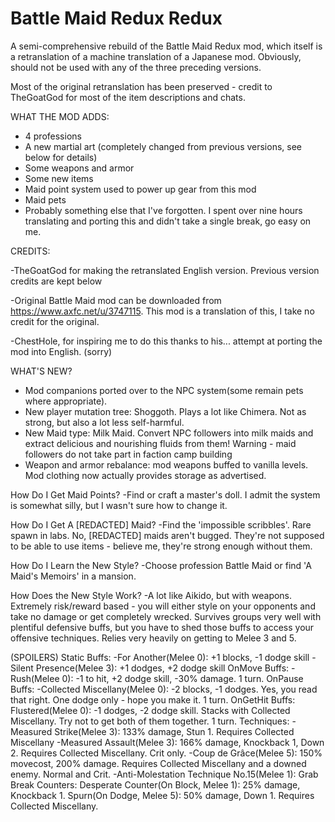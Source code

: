 # Battle Maid Redux Redux

A semi-comprehensive rebuild of the Battle Maid Redux mod, which itself is a retranslation of a machine translation of a Japanese mod.
Obviously, should not be used with any of the three preceding versions.

Most of the original retranslation has been preserved - credit to TheGoatGod for most of the item descriptions and chats.

WHAT THE MOD ADDS:
- 4 professions
- A new martial art (completely changed from previous versions, see below for details)
- Some weapons and armor
- Some new items
- Maid point system used to power up gear from this mod
- Maid pets
- Probably something else that I've forgotten.
I spent over nine hours translating and porting this and didn't take a single break, go easy on me.

CREDITS:

-TheGoatGod for making the retranslated English version. Previous version credits are kept below

-Original Battle Maid mod can be downloaded from https://www.axfc.net/u/3747115. This mod is a translation of this, I take no credit for the original.

-ChestHole, for inspiring me to do this thanks to his... attempt at porting the mod into English. (sorry)

WHAT'S NEW?
- Mod companions ported over to the NPC system(some remain pets where appropriate).
- New player mutation tree: Shoggoth. Plays a lot like Chimera. Not as strong, but also a lot less self-harmful.
- New Maid type: Milk Maid. Convert NPC followers into milk maids and extract delicious and nourishing fluids from them! 
  Warning - maid followers do not take part in faction camp building
- Weapon and armor rebalance: mod weapons buffed to vanilla levels. Mod clothing now actually provides storage as advertised.

How Do I Get Maid Points?
-Find or craft a master's doll. I admit the system is somewhat silly, but I wasn't sure how to change it.

How Do I Get A [REDACTED] Maid?
-Find the 'impossible scribbles'. Rare spawn in labs. No, [REDACTED] maids aren't bugged. They're not supposed to be able to use items - believe me,
 they're strong enough without them.

How Do I Learn the New Style?
-Choose profession Battle Maid or find 'A Maid's Memoirs' in a mansion.

How Does the New Style Work?
-A lot like Aikido, but with weapons. Extremely risk/reward based - you will either style on your opponents and take no damage or get completely wrecked.
 Survives groups very well with plentiful defensive buffs, but you have to shed those buffs to access your offensive techniques. Relies very heavily
 on getting to Melee 3 and 5.

(SPOILERS)
Static Buffs:
-For Another(Melee 0): +1 blocks, -1 dodge skill
-Silent Presence(Melee 3): +1 dodges, +2 dodge skill
OnMove Buffs:
-Rush(Melee 0): -1 to hit, +2 dodge skill, -30% damage. 1 turn.
OnPause Buffs:
-Collected Miscellany(Melee 0): -2 blocks, -1 dodges. Yes, you read that right. One dodge only - hope you make it. 1 turn.
OnGetHit Buffs:
Flustered(Melee 0): -1 dodges, -2 dodge skill. Stacks with Collected Miscellany. Try not to get both of them together. 1 turn.
Techniques:
-Measured Strike(Melee 3): 133% damage, Stun 1. Requires Collected Miscellany
-Measured Assault(Melee 3): 166% damage, Knockback 1, Down 2. Requires Collected Miscellany. Crit only.
-Coup de Grâce(Melee 5): 150% movecost, 200% damage. Requires Collected Miscellany and a downed enemy. Normal and Crit.
-Anti-Molestation Technique No.15(Melee 1): Grab Break
Counters:
Desperate Counter(On Block, Melee 1): 25% damage, Knockback 1.
Spurn(On Dodge, Melee 5): 50% damage, Down 1. Requires Collected Miscellany.
